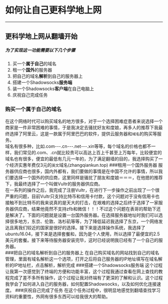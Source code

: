 # 如何让自己更科学地上网  
---
## 更科学地上网从翻墙开始  
##### 为了实现这一功能需要以下几个步骤
1. 买一个**属于自己**的域名
2. 租一个**国外**的服务器
3. 把自己的域名**解析**到自己的服务器上
4. 搭建一个Shadowsocks**服务端**
5. 装一个Shadowsocks**客户端**在自己电脑上
6. 庆祝自己完成任务
### 购买一个属于自己的域名
在这个网络时代可以购买域名的地方很多，对于一个选择困难症患者来说选择一个商家是一件非常困难的事情，于是我决定去骚扰好友和度娘，再多人的推荐下我最终选择了阿里云，这是一款属于阿里巴巴的软件，提供云服务器和`域名`的购买等服务。  
域名有很多种，比如.com---.cn---.net---.xin等等，每个域名的价格也都不一样，我们常见的.com、.cn就比较贵可以高达上百上千甚至上万每年，比较便宜的域名也有很多，便宜的最低有几元一年的，为了满足翻墙的目的，我选择购买了一个经济实惠年费仅3元的`英文`域名(zhangqiankun.top)
###租用一个国外服务器
服务器供应商也很多，国内外都有，我们要做的事情是在中国不允许的事情，所以我们要选择一个国外的供应商，这里同样是骚扰了朋友和度娘＝＝＝，在他摁的推荐下，我最终选择了一个叫做Vultr的服务器供应商。  
在一系列的操作之后，我完成了注册Vultr，在进行下一步操作之前出现了一个很严重的问题，目前Vultr只支持比特币和信用卡付款，这个问题对于没有信用卡也接触不到比特币的我来说真的是天大的打击，在艰难的选择之后终于选择了一家服务器供应商，结果他竟然不支持zfb和微信！！！不过这个问题在表哥的帮助下还是解决了。下面的问题就是设置一台国外服务器。在选择服务器地址时我们可以选择很多地方，东京、伦敦、洛杉矶等等，为了降低延迟我选择了东京，一个网络发达且离我们较近的国家是很好的选择。接下来是选择操作系统，我选择了ubuntu16.04，接下来是选择套餐和，因为是个人使用，所以选择了最便宜的2.5美元的套餐。接下来等待服务器安装完毕，这时已经说明我已经有了一个自己的服务器。  
###把自己的域名解析到自己的服务器上
在自己购买域名的网站找到自己的域名管理，里面有域名解析这一个选项，打开之后将自己服务器的IP地址填写在域名解析的IP地址栏，点击解析，解析完成
###搭建一个Shadowsocks服务端
这个过程让我第一次感觉到了终端的方便和功能丰富，这个过程我通过查看在网上查找的教程完成了差不多所有操作，这个过程让我对终端有了更深的了解和认识。这个过程我学会了如何进入自己的服务器，如何配置Shadowsocks，以及如何优化连接速度。
###庆祝自己完成了任务
在这个任务过程中，很明显地感觉到翻墙查找学习资料的重要性，外网有很多东西可以给我很大的帮助。
